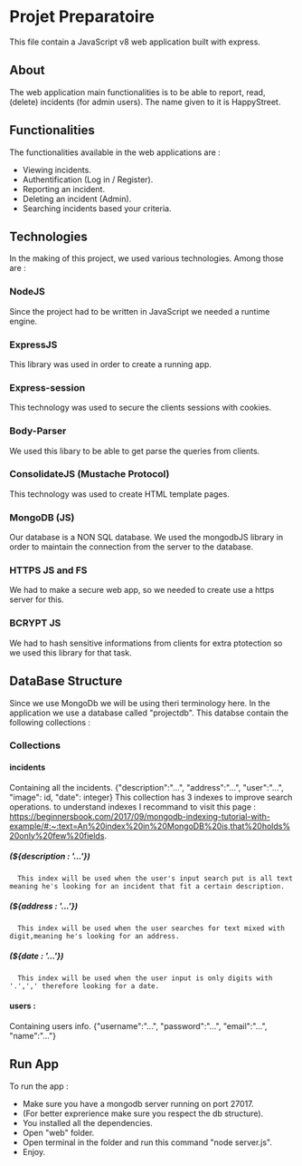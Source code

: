 # Projet Preparatoire
This file contain a JavaScript v8 web application built with express.

## About
The web application main functionalities is to be able to report, read, (delete) incidents (for admin users). The name given to it is HappyStreet.

## Functionalities
The functionalities available in the web applications are :
  - Viewing incidents.
  - Authentification (Log in / Register).
  - Reporting an incident.
  - Deleting an incident (Admin).
  - Searching incidents based your criteria.
  
## Technologies 

In the making of this project, we used various technologies. Among those are :

### NodeJS
Since the project had to be written in JavaScript we needed a runtime engine.

### ExpressJS
This library was used in order to create a running app.

### Express-session
This technology was used to secure the clients sessions with cookies.

### Body-Parser
We used this libary to be able to get parse the queries from clients.

### ConsolidateJS (Mustache Protocol)
This technology was used to create HTML template pages.

### MongoDB (JS)
Our database is a NON SQL database. We used the mongodbJS library in order to maintain the connection from the server to the database.

### HTTPS JS and FS
We had to make a secure web app, so we needed to create use a https server for this.

### BCRYPT JS
We had to hash sensitive informations from clients for extra ptotection so we used this library for that task.

## DataBase Structure

Since we use MongoDb we will be using theri terminology here.
In the application we use a database called "projectdb". 
This databse contain the following collections :

### Collections

#### incidents 
  Containing all the incidents. 
  {"description":"...", "address":"...", "user":"...", "image": id, "date": integer}
  This collection has 3 indexes to improve search operations.
  to understand indexes I recommand to visit this page :
  https://beginnersbook.com/2017/09/mongodb-indexing-tutorial-with-example/#:~:text=An%20index%20in%20MongoDB%20is,that%20holds%20only%20few%20fields.
  
  ##### (${description : '...'}) 
      This index will be used when the user's input search put is all text meaning he's looking for an incident that fit a certain description.
  ##### (${address : '...'})     
      This index will be used when the user searches for text mixed with digit,meaning he's looking for an address.
  ##### (${date : '...'})        
      This index will be used when the user input is only digits with '.',',' therefore looking for a date.
  
#### users : 
  Containing users info. 
  {"username":"...", "password":"...", "email":"...", "name":"..."}


## Run App

To run the app :
  - Make sure you have a mongodb server running on port 27017.
  - (For better exprerience make sure you respect the db structure).
  - You installed all the dependencies.
  - Open "web" folder.
  - Open terminal in the folder and run this command "node server.js".
  - Enjoy.
